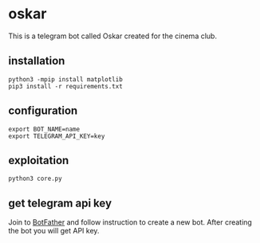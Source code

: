 # oskar

This is a telegram bot called Oskar created for the cinema club.


## installation

```
python3 -mpip install matplotlib
pip3 install -r requirements.txt
```


## configuration

```
export BOT_NAME=name
export TELEGRAM_API_KEY=key
```


## exploitation

```
python3 core.py
```


## get telegram api key

Join to [BotFather](https://telegram.me/BotFather) and follow instruction to
create a new bot. After creating the bot you will get API key.
